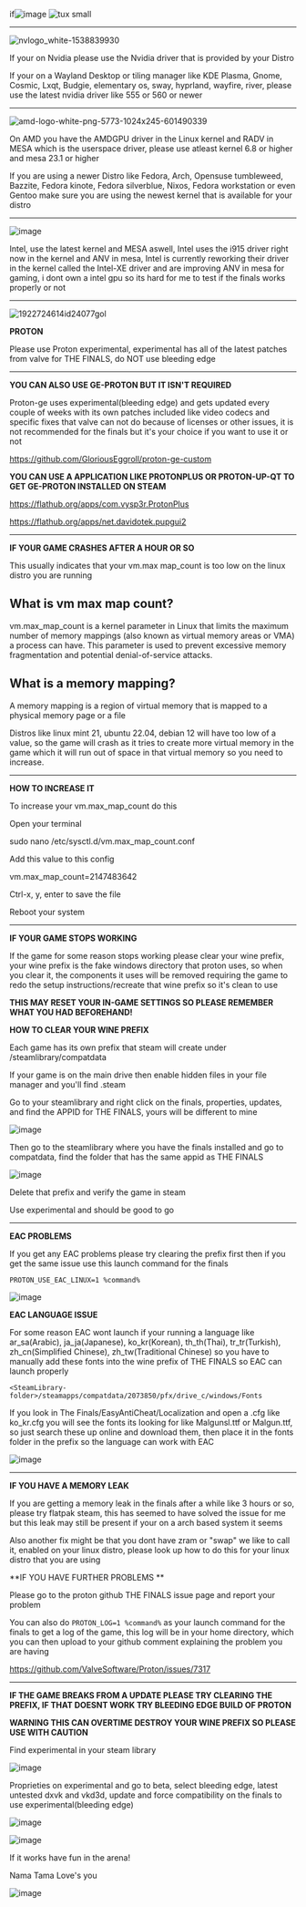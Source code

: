 if![image](https://github.com/user-attachments/assets/fd82225b-33fb-4dda-83a5-9f062cd51ae2)
![tux small](https://github.com/user-attachments/assets/5cec50e6-407c-4e91-b828-ba6c30355dcd)



--------------------------------------
![nvlogo_white-1538839930](https://github.com/user-attachments/assets/5e0ce5f1-d399-4262-a72f-994a55811854)


If your on Nvidia please use the Nvidia driver that is provided by your Distro

If your on a Wayland Desktop or tiling manager like KDE Plasma, Gnome, Cosmic, Lxqt, Budgie, elementary os, sway, hyprland, wayfire, river, please use the latest nvidia driver like 555 or 560 or newer

--------------------------------------
![amd-logo-white-png-5773-1024x245-601490339](https://github.com/user-attachments/assets/57cea371-7a50-4b67-9d80-5b9457826bc9)


On AMD you have the AMDGPU driver in the Linux kernel and RADV in MESA which is the userspace driver, please use atleast kernel 6.8 or higher and mesa 23.1 or higher

If you are using a newer Distro like Fedora, Arch, Opensuse tumbleweed, Bazzite, Fedora kinote, Fedora silverblue, Nixos, Fedora workstation or even Gentoo make sure you are using the newest kernel that is available for your distro

-----------------------------------
![image](https://github.com/user-attachments/assets/7401c332-fd00-416b-9428-b11cf9b0738c)


Intel, use the latest kernel and MESA aswell, Intel uses the i915 driver right now in the kernel and ANV in mesa, Intel is currently reworking their driver in the kernel called the Intel-XE driver and are improving ANV in mesa for gaming, i dont own a intel gpu so its hard for me to test if the finals works properly or not

-----------------------------------


![1922724614id24077gol](https://github.com/user-attachments/assets/ce86fddd-3424-4333-91c4-d0cfe301803a)



**PROTON**

Please use Proton experimental, experimental has all of the latest patches from valve for THE FINALS, do NOT use bleeding edge

--------------------------------------


**YOU CAN ALSO USE GE-PROTON BUT IT ISN'T REQUIRED**

Proton-ge uses experimental(bleeding edge) and gets updated every couple of weeks with its own patches included like video codecs and specific fixes that valve can not do because of licenses or other issues, it is not recommended for the finals but it's your choice if you want to use it or not

https://github.com/GloriousEggroll/proton-ge-custom

**YOU CAN USE A APPLICATION LIKE PROTONPLUS OR PROTON-UP-QT TO GET GE-PROTON INSTALLED ON STEAM**

https://flathub.org/apps/com.vysp3r.ProtonPlus

https://flathub.org/apps/net.davidotek.pupgui2

--------------------------------------

**IF YOUR GAME CRASHES AFTER A HOUR OR SO**

This usually indicates that your vm.max map_count is too low on the linux distro you are running

## What is vm max map count?

vm.max_map_count is a kernel parameter in Linux that limits the maximum number of memory mappings (also known as virtual memory areas or VMA) a process can have. This parameter is used to prevent excessive memory fragmentation and potential denial-of-service attacks.

## What is a memory mapping?

A memory mapping is a region of virtual memory that is mapped to a physical memory page or a file

Distros like linux mint 21, ubuntu 22.04, debian 12 will have too low of a value, so the game will crash as it tries to create more virtual memory in the game which it will run out of space in that virtual memory so you need to increase.

------------------------------------

**HOW TO INCREASE IT**

To increase your vm.max_map_count do this 

Open your terminal

sudo nano /etc/sysctl.d/vm.max_map_count.conf

Add this value to this config 

vm.max_map_count=2147483642

Ctrl-x, y, enter to save the file

Reboot your system

--------------------------------------

**IF YOUR GAME STOPS WORKING**

If the game for some reason stops working please clear your wine prefix, your wine prefix is the fake windows directory that proton uses, so when you clear it, the components it uses will be removed requiring the game to redo the setup instructions/recreate that wine prefix so it's clean to use

**THIS MAY RESET YOUR IN-GAME SETTINGS SO PLEASE REMEMBER WHAT YOU HAD BEFOREHAND!**

**HOW TO CLEAR YOUR WINE PREFIX**

Each game has its own prefix that steam will create under /steamlibrary/compatdata

If your game is on the main drive then enable hidden files in your file manager and you'll find .steam 

Go to your steamlibrary and right click on the finals, properties, updates, and find the APPID for THE FINALS, yours will be different to mine

![image](https://github.com/user-attachments/assets/8456b6a2-4005-451a-811e-426db77b9694)

Then go to the steamlibrary where you have the finals installed and go to compatdata, find the folder that has the same appid as THE FINALS

![image](https://github.com/user-attachments/assets/776e90f7-53b8-4ba9-be16-b6a2fa9c5a2a)

Delete that prefix and verify the game in steam

Use experimental and should be good to go

---------------------------------------

**EAC PROBLEMS**

If you get any EAC problems please try clearing the prefix first then if you get the same issue use this launch command for the finals

`PROTON_USE_EAC_LINUX=1 %command%`

![image](https://github.com/user-attachments/assets/fe7447fb-1840-4889-a2f2-34ededeaebc0)


**EAC LANGUAGE ISSUE**

For some reason EAC wont launch if your running a language like ar_sa(Arabic), ja_ja(Japanese), ko_kr(Korean), th_th(Thai), tr_tr(Turkish), zh_cn(Simplified Chinese), zh_tw(Traditional Chinese) so you have to manually add these fonts into the wine prefix of THE FINALS so EAC can launch properly

`<SteamLibrary-folder>/steamapps/compatdata/2073850/pfx/drive_c/windows/Fonts`

If you look in The Finals/EasyAntiCheat/Localization and open a .cfg like ko_kr.cfg you will see the fonts its looking for like Malgunsl.ttf or Malgun.ttf, so just search these up online and download them, then place it in the fonts folder in the prefix so the language can work with EAC 

![image](https://github.com/user-attachments/assets/0a9d23ef-eb8a-4960-b3d5-97e8ebbaa78e)



---------------------------------------

**IF YOU HAVE A MEMORY LEAK**

If you are getting a memory leak in the finals after a while like 3 hours or so, please try flatpak steam, this has seemed to have solved the issue for me but this leak may still be present if your on a arch based system it seems

Also another fix might be that you dont have zram or "swap" we like to call it, enabled on your linux distro, please look up how to do this for your linux distro that you are using 

**IF YOU HAVE FURTHER PROBLEMS **

Please go to the proton github THE FINALS issue page and report your problem

You can also do `PROTON_LOG=1 %command%` as your launch command for the finals to get a log of the game, this log will be in your home directory, which you can then upload to your github comment explaining the problem you are having

https://github.com/ValveSoftware/Proton/issues/7317

---------------------------------------


**IF THE GAME BREAKS FROM A UPDATE PLEASE TRY CLEARING THE PREFIX, IF THAT DOESNT WORK TRY BLEEDING EDGE BUILD OF PROTON**

**WARNING THIS CAN OVERTIME DESTROY YOUR WINE PREFIX SO PLEASE USE WITH CAUTION**

Find experimental in your steam library

![image](https://github.com/user-attachments/assets/69d9cbdf-9655-4849-bf17-02d88c17214a)

Proprieties on experimental and go to beta, select bleeding edge, latest untested dxvk and vkd3d, update and force compatibility on the finals to use experimental(bleeding edge)

![image](https://github.com/user-attachments/assets/e4ce2cf9-e286-4f3a-aa06-6438fd0a966e)

![image](https://github.com/user-attachments/assets/80c1f38b-c055-49ec-9761-86761972a1b7)

If it works have fun in the arena! 

Nama Tama Love's you 

![image](https://github.com/user-attachments/assets/3cc6a3e7-5276-4643-a0ae-366009daf791)




